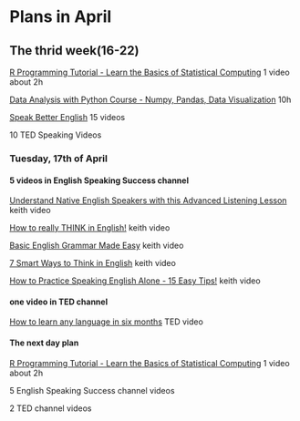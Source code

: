 
# Plans in April

## The thrid week(16-22)

[R Programming Tutorial - Learn the Basics of Statistical Computing](https://www.youtube.com/watch?v=_V8eKsto3Ug) 1 video about 2h

[Data Analysis with Python Course - Numpy, Pandas, Data Visualization](https://www.youtube.com/watch?v=GPVsHOlRBBI)  10h

[Speak Better English](https://www.youtube.com/@EnglishSpeakingSuccess) 15 videos

10 TED Speaking Videos

###  Tuesday, 17th of April

#### 5 videos in English Speaking Success channel

[Understand Native English Speakers with this Advanced Listening Lesson](https://www.youtube.com/watch?v=D6_qpaSxAQc) keith video 

[How to really THINK in English!](https://www.youtube.com/watch?v=6HhzNgiK_CE) keith video

[Basic English Grammar Made Easy](https://www.youtube.com/watch?v=28vxXnY3PL4) keith video

[7 Smart Ways to Think in English](https://www.youtube.com/watch?v=l2Z1_wNTmJc) keith  video

[How to Practice Speaking English Alone - 15 Easy Tips!](https://www.youtube.com/watch?v=9gpmxN5SlNM) keith  video

#### one video in TED channel

[How to learn any language in six months](https://www.youtube.com/watch?v=d0yGdNEWdn0) TED video

#### The next day plan

[R Programming Tutorial - Learn the Basics of Statistical Computing](https://www.youtube.com/watch?v=_V8eKsto3Ug) 1 video about 2h

5 English Speaking Success channel videos

2 TED channel videos